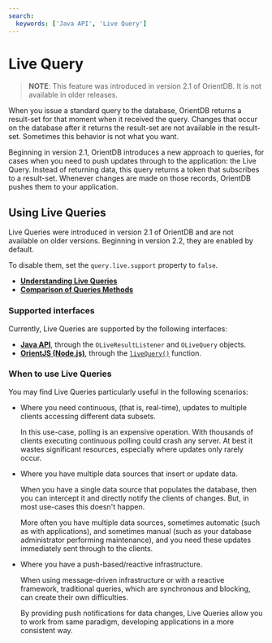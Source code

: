 ```yaml
---
search:
  keywords: ['Java API', 'Live Query']
---
```


# Live Query

>**NOTE**: This feature was introduced in version 2.1 of OrientDB.  It is not available in older releases.

When you issue a standard query to the database, OrientDB returns a result-set for that moment when it received the query.  Changes that occur on the database after it returns the result-set are not available in the result-set.  Sometimes this behavior is not what you want.

Beginning in version 2.1, OrientDB introduces a new approach to queries, for cases when you need to push updates through to the application: the Live Query.  Instead of returning data, this query returns a token that subscribes to a result-set.  Whenever changes are made on those records, OrientDB pushes them to your application.

## Using Live Queries

Live Queries were introduced in version 2.1 of OrientDB and are not available on older versions.  Beginning in version 2.2, they are enabled by default.

To disable them, set the `query.live.support` property to `false`.

- [**Understanding Live Queries**](Live-Query-Intro.md)
- [**Comparison of Queries Methods**](Live-Query-Comparison.md)


### Supported interfaces

Currently, Live Queries are supported by the following interfaces:

- [**Java API**](Live-Query-Java.md), through the `OLiveResultListener` and `OLiveQuery` objects.
- [**OrientJS (Node.js)**](OrientJS.md), through the [`liveQuery()`](OrientJS-Live-Query.md) function.


### When to use Live Queries

You may find Live Queries particularly useful in the following scenarios:

- Where you need continuous, (that is, real-time), updates to multiple clients accessing different data subsets.

  In this use-case, polling is an expensive operation.  With thousands of clients executing continuous polling could crash any server.  At best it wastes significant resources, especially where updates only rarely occur.

- Where you have multiple data sources that insert or update data.

  When you have a single data source that populates the database, then you can intercept it and directly notify the clients of changes.  But, in most use-cases this doesn't happen.  
  
  More often you have multiple data sources, sometimes automatic (such as with applications), and sometimes manual (such as your database administrator performing maintenance), and you need these updates immediately sent through to the clients.

- Where you have a push-based/reactive infrastructure.

  When using message-driven infrastructure or with a reactive framework, traditional queries, which are synchronous and blocking, can create their own difficulties.  

  By providing push notifications for data changes, Live Queries allow you to work from same paradigm, developing applications in a more consistent way.
